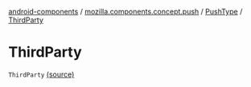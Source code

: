 [android-components](../../index.md) / [mozilla.components.concept.push](../index.md) / [PushType](index.md) / [ThirdParty](./-third-party.md)

# ThirdParty

`ThirdParty` [(source)](https://github.com/mozilla-mobile/android-components/blob/master/components/concept/push/src/main/java/mozilla/components/concept/push/PushProcessor.kt#L70)